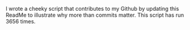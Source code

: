 I wrote a cheeky script that contributes to my Github by updating this ReadMe to illustrate why more than commits matter. This script has run 3656 times.